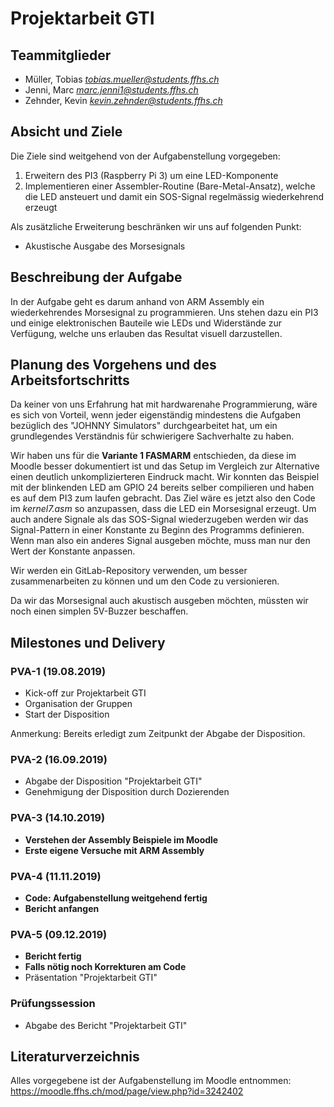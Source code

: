 # Projektarbeit GTI

## Teammitglieder

- Müller, Tobias *tobias.mueller@students.ffhs.ch*
- Jenni, Marc *marc.jenni1@students.ffhs.ch*
- Zehnder, Kevin *kevin.zehnder@students.ffhs.ch*

## Absicht und Ziele

Die Ziele sind weitgehend von der Aufgabenstellung vorgegeben:

1. Erweitern des PI3 (Raspberry Pi 3) um eine LED-Komponente
2. Implementieren einer Assembler-Routine (Bare-Metal-Ansatz), welche die LED ansteuert und damit ein SOS-Signal regelmässig wiederkehrend erzeugt

Als zusätzliche Erweiterung beschränken wir uns auf folgenden Punkt:

- Akustische Ausgabe des Morsesignals

## Beschreibung der Aufgabe

In der Aufgabe geht es darum anhand von ARM Assembly ein wiederkehrendes Morsesignal zu programmieren. Uns stehen dazu ein PI3 und einige elektronischen Bauteile wie LEDs und Widerstände zur Verfügung, welche uns erlauben das Resultat visuell darzustellen.

## Planung des Vorgehens und des Arbeitsfortschritts

Da keiner von uns Erfahrung hat mit hardwarenahe Programmierung, wäre es sich von Vorteil, wenn jeder eigenständig mindestens die Aufgaben bezüglich des "JOHNNY Simulators" durchgearbeitet hat, um ein grundlegendes Verständnis für schwierigere Sachverhalte zu haben.

Wir haben uns für die **Variante 1 FASMARM** entschieden, da diese im Moodle besser dokumentiert ist und das Setup im Vergleich zur Alternative einen deutlich unkomplizierteren Eindruck macht. Wir konnten das Beispiel mit der blinkenden LED am GPIO 24 bereits selber compilieren und haben es auf dem PI3 zum laufen gebracht.
Das Ziel wäre es jetzt also den Code im *kernel7.asm* so anzupassen, dass die LED ein Morsesignal erzeugt. Um auch andere Signale als das SOS-Signal wiederzugeben werden wir das Signal-Pattern in einer Konstante zu Beginn des Programms definieren. Wenn man also ein anderes Signal ausgeben möchte, muss man nur den Wert der Konstante anpassen.

Wir werden ein GitLab-Repository verwenden, um besser zusammenarbeiten zu können und um den Code zu versionieren.

Da wir das Morsesignal auch akustisch ausgeben möchten, müssten wir noch einen simplen 5V-Buzzer beschaffen.

## Milestones und Delivery

### PVA-1 (19.08.2019)

- Kick-off zur Projektarbeit GTI
- Organisation der Gruppen
- Start der Disposition

Anmerkung: Bereits erledigt zum Zeitpunkt der Abgabe der Disposition.

### PVA-2 (16.09.2019)

- Abgabe der Disposition "Projektarbeit GTI"
- Genehmigung der Disposition durch Dozierenden

### PVA-3 (14.10.2019)

- **Verstehen der Assembly Beispiele im Moodle**
- **Erste eigene Versuche mit ARM Assembly**

### PVA-4 (11.11.2019)

- **Code: Aufgabenstellung weitgehend fertig**
- **Bericht anfangen**

### PVA-5 (09.12.2019)

- **Bericht fertig**
- **Falls nötig noch Korrekturen am Code**
- Präsentation "Projektarbeit GTI"

### Prüfungssession

- Abgabe des Bericht "Projektarbeit GTI"

## Literaturverzeichnis

Alles vorgegebene ist der Aufgabenstellung im Moodle entnommen: <https://moodle.ffhs.ch/mod/page/view.php?id=3242402>
